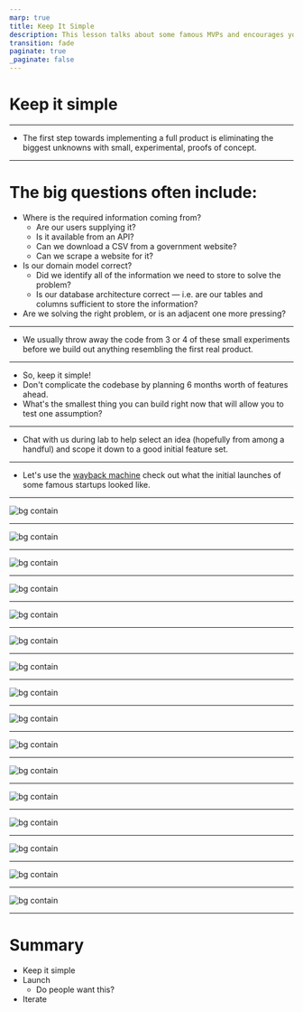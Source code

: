 ```yaml
---
marp: true
title: Keep It Simple
description: This lesson talks about some famous MVPs and encourages you to keep it simple!
transition: fade
paginate: true
_paginate: false
---
```


# Keep it simple

---

- The first step towards implementing a full product is eliminating the biggest unknowns with small, experimental, proofs of concept.

---

# The big questions often include:
- Where is the required information coming from?
    - Are our users supplying it?
    - Is it available from an API?
    - Can we download a CSV from a government website?
    - Can we scrape a website for it?
- Is our domain model correct?
    - Did we identify all of the information we need to store to solve the problem?
    - Is our database architecture correct — i.e. are our tables and columns sufficient to store the information?
- Are we solving the right problem, or is an adjacent one more pressing?

---

- We usually throw away the code from 3 or 4 of these small experiments before we build out anything resembling the first real product.

---

- So, keep it simple!
- Don't complicate the codebase by planning 6 months worth of features ahead.
- What's the smallest thing you can build right now that will allow you to test one assumption?

---

- Chat with us during lab to help select an idea (hopefully from among a handful) and scope it down to a good initial feature set.

---

- Let's use the [wayback machine](https://archive.org/web/) check out what the initial launches of some famous startups looked like.

---

<!-- # Airbnb -->

![bg contain](./assets/airbnb.png)

<!-- 
- Brian/Joe couldn't afford rent
- took a few pictures of their loft, created a web page and had 3 paying guests for a convention.
- pivotted to roommate matching
- only air beds!
- only conventions and big events at first
 -->

---


<!-- # Twitter -->

<!-- 

- original Twitter prototype was designed for internal users at Odeo as a way to send messages to other employees and view them on a group level.

Jack (an undergrad student) introduced the idea of an individual using an SMS service to communicate with a small group during a company brainstorming session.

 -->

![bg contain](./assets/twitter.jpeg)



---

<!-- 

- built by Paul Bucheit at Google because he hated microsoft products (preferred linux) and needed a way to use email on a linux machine
- the v1 only worked for Paul's email
- he started sharing it with co-workers and added features as needed in order to convert people from outlook to gmail
- He usually showed up later in the day and he realized how important email was when one day gmail wasn't working and everyone in the office was staring at him when he showed up

- it launched as "invite only" because they had limited server storage space. it made people want to try it even more.

 -->

![bg contain](./assets/gmail.jpg)

---


<!-- # Facebook -->

![bg contain](./assets/facebook.png)

<!-- 
- originally created the application as a universal directory (or facebook, as it is known at Harvard) for students at Harvard University

- previously created facemash and a study guide app he used to pass his Art History class
- re-used the code from these apps to create facebook

 -->

---

![bg contain](./assets/facebook-profile.jpg)

---

<!-- # Instagram -->

![bg contain](./assets/instagram.png)

<!-- 
- Instagram’s predecessor, Burbn, was initially designed to allow users to check-in and share their experiences at various locations with friends.

- The initial app, in Kevin Systrom's words, “felt cluttered and overrun with features”. Adoption was poor, and users found the app confusing.

- one feature, however, that users loved. Easy photo-sharing. 

- So Systrom made a tough choice. He took the Burbn MVP and completely overhauled it:
We went out on a limb, and basically cut everything in the Burbn app except for its photo, comment, and like capabilities. What remained was Instagram.



 -->

 ---

<!-- # Amazon -->

![bg contain](./assets/amazon.png)

<!-- 
- just books

- takes expenses and turns them into profitable businesses (aws, delivery, warehousing etc.)

- 
 -->

---

<!-- # Twitch -->

![bg contain](./assets/twitch.webp)

<!-- 
- originally called a justin.tv a livestream of Justin's life
- just 1 channel
- Justin wanted to be famous (influencer)
 -->

---

<!-- # Reddit -->

![bg contain](./assets/reddit.png)

<!-- 

- created a bunch of fake users and commented on each other's posts
- just users, posts, votes

 -->

---

<!-- 

- were doing user interviews for a small business app they were working on
- store owner told them how hard it was to offer delivery
- launched a website with a personal phone number and would hand deliver food
- only worked with a few restaurants at first

-->

![bg contain](./assets/doordash1.png)

---

![bg contain](./assets/doordash2.png)

---
<!-- 

- Tope Awotona was frustrated with the difficulty of scheduling sales calls

 -->

![bg contain](./assets/calendly.png)

---

<!-- 

Originally, the application only allowed users to hail a black luxury car in SF and the price was approximately 1.5 times that of a taxi.

 -->

![bg contain](./assets/ubercab.png)

---
<!-- 
- Drew Houston conceived the Dropbox concept after repeatedly forgetting his USB flash drive while he was a student at MIT
 -->

![bg contain](./assets/dropbox.png)


---



![bg contain](./assets/wikipedia.png)


---
<!-- 

- Other search engines ranked results by counting how many times the search terms appeared on the page, google analyzed the relationships among websites.
- "PageRank" determined a website's relevance by the number of pages, and the importance of those pages that linked back to the original site

- at one point the internet got too big for their indexing algorithm, so the search results weren't updated for months
- they had to innovate to create a solution
 -->

![bg contain](./assets/google.png)


---

 # Summary
 - Keep it simple
 - Launch
    - Do people want this?
 - Iterate

